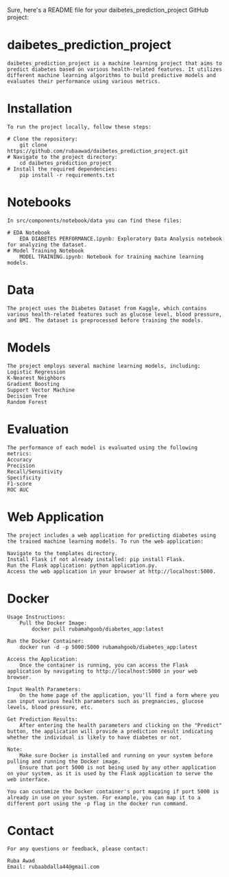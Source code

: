 
Sure, here's a README file for your daibetes_prediction_project GitHub project:

# daibetes_prediction_project
    daibetes_prediction_project is a machine learning project that aims to predict diabetes based on various health-related features. It utilizes different machine learning algorithms to build predictive models and evaluates their performance using various metrics.


# Installation
    To run the project locally, follow these steps:

    # Clone the repository:
        git clone https://github.com/rubaawad/daibetes_prediction_project.git
    # Navigate to the project directory:
        cd daibetes_prediction_project
    # Install the required dependencies:
        pip install -r requirements.txt
# Notebooks
    In src/components/notebook/data you can find these files:

    # EDA Notebook
        EDA DIABETES PERFORMANCE.ipynb: Exploratory Data Analysis notebook for analyzing the dataset.
    # Model Training Notebook
        MODEL TRAINING.ipynb: Notebook for training machine learning models.
# Data
    The project uses the Diabetes Dataset from Kaggle, which contains various health-related features such as glucose level, blood pressure, and BMI. The dataset is preprocessed before training the models.

# Models
    The project employs several machine learning models, including:
    Logistic Regression
    K-Nearest Neighbors
    Gradient Boosting
    Support Vector Machine
    Decision Tree
    Random Forest

# Evaluation
    The performance of each model is evaluated using the following metrics:
    Accuracy
    Precision
    Recall/Sensitivity
    Specificity
    F1-score
    ROC AUC
# Web Application
    The project includes a web application for predicting diabetes using the trained machine learning models. To run the web application:

    Navigate to the templates directory.
    Install Flask if not already installed: pip install Flask.
    Run the Flask application: python application.py.
    Access the web application in your browser at http://localhost:5000.
# Docker
    Usage Instructions:
        Pull the Docker Image:
            docker pull rubamahgoob/diabetes_app:latest

    Run the Docker Container:
        docker run -d -p 5000:5000 rubamahgoob/diabetes_app:latest

    Access the Application:
        Once the container is running, you can access the Flask application by navigating to http://localhost:5000 in your web browser.

    Input Health Parameters:
        On the home page of the application, you'll find a form where you can input various health parameters such as pregnancies, glucose levels, blood pressure, etc.

    Get Prediction Results:
        After entering the health parameters and clicking on the "Predict" button, the application will provide a prediction result indicating whether the individual is likely to have diabetes or not.

    Note:	
        Make sure Docker is installed and running on your system before pulling and running the Docker image.
        Ensure that port 5000 is not being used by any other application on your system, as it is used by the Flask application to serve the web interface.
        
    You can customize the Docker container's port mapping if port 5000 is already in use on your system. For example, you can map it to a different port using the -p flag in the docker run command.



# Contact
    For any questions or feedback, please contact:

    Ruba Awad
    Email: rubaabdalla44@gmail.com
